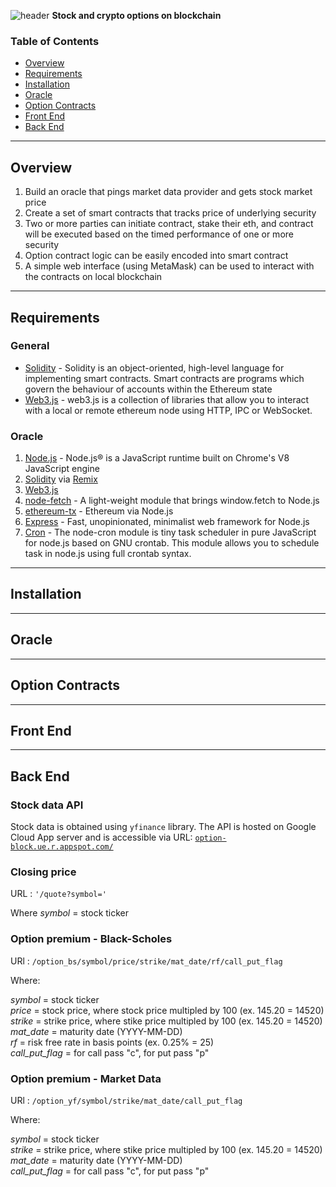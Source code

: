 ![header](https://capsule-render.vercel.app/api?type=waving&color=gradient&width=1000&height=200&section=header&text=Option-Block&fontSize=30&fontColor=black)
**Stock and crypto options on blockchain**

### Table of Contents
* [Overview](#overview)
* [Requirements](#requirements)
* [Installation](#requirements)
* [Oracle](#oracle)
* [Option Contracts](#option-contracts)
* [Front End](#front-end)
* [Back End](#back-end)

---

## Overview

1. Build an oracle that pings market data provider and gets stock market price
2. Create a set of smart contracts that tracks price of underlying security
3. Two or more parties can initiate contract, stake their eth, and contract will be executed based on the timed performance of one or more security
4. Option contract logic can be easily encoded into smart contract
5. A simple web interface (using MetaMask) can be used to interact with the contracts on local blockchain

---

## Requirements
### General
* [Solidity](https://docs.soliditylang.org/en/v0.8.7/) - Solidity is an object-oriented, high-level language for implementing smart contracts. Smart contracts are programs which govern the behaviour of accounts within the Ethereum state
* [Web3.js](https://web3js.readthedocs.io/en/v1.4.0/) - web3.js is a collection of libraries that allow you to interact with a local or remote ethereum node using HTTP, IPC or WebSocket.

### Oracle
1. [Node.js](https://nodejs.org/en/) - Node.js® is a JavaScript runtime built on Chrome's V8 JavaScript engine
2. [Solidity](https://docs.soliditylang.org/en/v0.8.7/) via [Remix](https://remix.ethereum.org/)
3. [Web3.js](https://web3js.readthedocs.io/en/v1.4.0/)
4. [node-fetch](https://www.npmjs.com/package/node-fetch) - A light-weight module that brings window.fetch to Node.js
5. [ethereum-tx](https://github.com/ethereumjs/ethereumjs-tx) - Ethereum via Node.js
6. [Express](https://expressjs.com/) - Fast, unopinionated, minimalist web framework for Node.js
7. [Cron](https://www.npmjs.com/package/node-cron) - The node-cron module is tiny task scheduler in pure JavaScript for node.js based on GNU crontab. This module allows you to schedule task in node.js using full crontab syntax.

---

## Installation


---

## Oracle


---

## Option Contracts


---

## Front End


---

## Back End

### Stock data API

Stock data is obtained using <code>yfinance</code> library. The API is hosted on Google Cloud App server and is accessible via URL: <code>[option-block.ue.r.appspot.com/](https://option-block.ue.r.appspot.com/)</code>

### Closing price

URL : <code>'/quote?symbol='</code>

Where *symbol* = stock ticker

### Option premium - Black-Scholes

URl : <code>/option_bs/symbol/price/strike/mat_date/rf/call_put_flag</code>

Where:

*symbol* = stock ticker <br>
*price* = stock price, where stock price multipled by 100 (ex. 145.20 = 14520) <br>
*strike* = strike price, where stike price multipled by 100 (ex. 145.20 = 14520) <br>
*mat_date* = maturity date (YYYY-MM-DD) <br>
*rf* = risk free rate in basis points (ex. 0.25% = 25) <br>
*call_put_flag* = for call pass "c", for put pass "p" <br>

### Option premium - Market Data

URl : <code>/option_yf/symbol/strike/mat_date/call_put_flag</code>

Where:

*symbol* = stock ticker <br>
*strike* = strike price, where stike price multipled by 100 (ex. 145.20 = 14520) <br>
*mat_date* = maturity date (YYYY-MM-DD) <br>
*call_put_flag* = for call pass "c", for put pass "p" <br>

    
    

  
